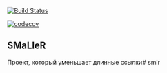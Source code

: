 [![Build Status](https://travis-ci.org/Tcheburatz0/smlr.svg?branch=master)](https://travis-ci.org/Tcheburatz0/smlr)

[![codecov](https://codecov.io/gh/finnetrolle/smlr/branch/master/graph/badge.svg)](https://codecov.io/gh/finnetrolle/smlr)

## SMaLleR

Проект, который уменьшает длинные ссылки# smlr
